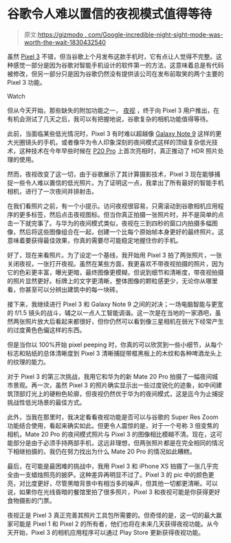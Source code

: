 # 谷歌令人难以置信的夜视模式值得等待

> 原文:[https://gizmodo . com/Google-incredible-night-sight-mode-was-worth-the-wait-1830432540](https://gizmodo.com/googles-incredible-night-sight-mode-was-worth-the-wait-1830432540)

虽然 [Pixel 3](https://gizmodo.com/google-pixel-3-review-the-other-way-to-make-a-killer-p-1829749807) 不错，但当谷歌上个月发布这款手机时，它有点让人觉得不完整。这种感觉一部分是因为谷歌对智能手机设计的软件第一的方法，这意味着总是有代码被修改，但另一部分只是因为谷歌仍然没有提供该公司在发布前取笑的两个主要的 Pixel 3 功能。

Watch

但从今天开始，那些缺失的附加功能之一， [夜视](http://www.blog.google/products/pixel/see-light-night-sight/) ，终于向 Pixel 3 用户推出，在有机会测试了几天之后，我可以有把握地说，谷歌复杂的相机功能值得等待。

此前，当面临某些低光情况时，Pixel 3 有时难以超越像 [Galaxy Note 9](https://gizmodo.com/samsungs-galaxy-note-9-is-the-best-big-phone-1828348138) 这样的更大光圈镜头的手机，或者像华为令人印象深刻的夜间模式这样的顶级复杂低光技术，这种技术在今年早些时候在 [P20 Pro](https://gizmodo.com/huaweis-triple-camera-p20-pro-is-too-cool-for-america-1825647834) 上首次亮相时，真正推动了 HDR 照片处理的使用。

然而，夜视改变了这一切，由于谷歌展示了其计算摄影技术，Pixel 3 现在能够捕捉一些令人难以置信的低光照片。为了证明这一点，我拿出了所有最好的智能手机相机，进行了一次夜间并排射击。

在我们看照片之前，有一个小提示。访问夜视很容易，只需滚动到谷歌相机应用程序的更多标签，然后点击夜视图标。但当你真正拍摄一张照片时，并不是简单的点击一下就完事了。与华为的夜间模式类似，夜视在三到四秒的窗口内拍摄多幅图像，然后将这些图像组合在一起，创建一个比每个原始帧本身更好的最终照片。这意味着要获得最佳效果，你真的需要尽可能稳定地握住你的手机。

好了，现在来看照片。为了设定一个基线，我开始用 Pixel 3 拍了两张照片，一张关闭夜视，一张打开夜视。虽然在某些方面，我更喜欢不带夜视拍摄的照片，因为它的色彩更丰富，曝光更暗，最终图像更模糊，但说到细节和清晰度，带夜视拍摄的照片显然更好。标牌上的文字更清晰，整体图像的颗粒感更少，无论你从哪里看，你甚至可以分辨出建筑中的每一块砖。

接下来，我继续进行 Pixel 3 和 Galaxy Note 9 之间的对决；一场电脑智能与更宽的 f/1.5 镜头的战斗，辅之以一点人工智能调谐。这一次是在当地的一家酒吧，虽然两张照片放大后看起来都很好，但你仍然可以看到像三星相机在弱光下经常产生的过度黄色色偏这样的东西。

但是当你以 100%开始 pixel peeping 时，你真的可以欣赏到一些小细节，从每个标志和贴纸的总体清晰度到 Pixel 3 清晰捕捉带框黑板上的木纹和各种啤酒龙头上的纹理的能力。

对于 Pixel 3 的第三次挑战，我用它和华为的新 Mate 20 Pro 拍摄了一幅夜间城市景观。再一次，虽然 Pixel 3 的照片确实显示出一些过度锐化的迹象，如中间建筑顶部灯光上的硬粉色轮廓，但夜视仍然优于华为的夜间模式，这是迄今为止捕捉挑战性低光场景的最佳方式。

此外，当我在那里时，我决定看看夜视功能是否可以与谷歌的 Super Res Zoom 功能结合使用，看起来确实如此。但更令人震惊的是，对于一个号称 3 倍变焦的相机，Mate 20 Pro 的夜间模式照片与 Pixel 3 的图像相比模糊不清。现在，这可能部分是由于必须手持两部手机，这远非理想，但两张照片都是在完全相同的情况下相继拍摄的，我仍在努力找出为什么 Mate 20 Pro 的情况如此糟糕。

最后，在可能是最困难的挑战中，我用 Pixel 3 和 iPhone XS 拍摄了一张几乎完全由一支蜡烛照亮的披萨。这种差异再明显不过了。Pixel 3 的 pic 中的颜色更亮，对比度更好，尽管黑暗背景中有相当多的噪声，但其他一切都更清晰。可以说，如果你在光线昏暗的餐馆里拍了很多照片，Pixel 3 和夜视可能是你获得更好食物摄影的门票。

夜视正是 Pixel 3 真正完善其照片工具包所需要的。但奇怪的是，这一切的最大赢家可能是 Pixel 1 和 Pixel 2 的所有者，他们也将在未来几天获得夜视功能。从今天开始，Pixel 3 的相机应用程序可以通过 Play Store 更新获得夜视功能。
